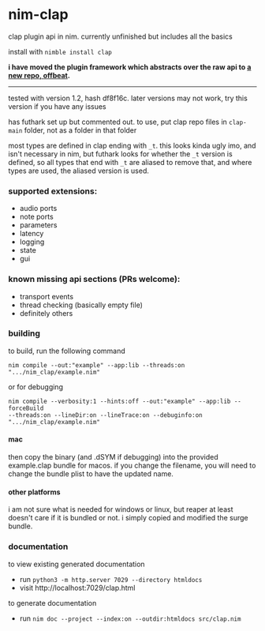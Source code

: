 # nim-clap
clap plugin api in nim. currently unfinished but includes all the basics

install with `nimble install clap`

**i have moved the plugin framework which abstracts over the raw api to [a new repo, offbeat](https://github.com/morganholly/offbeat).**

---

tested with version 1.2, hash df8f16c. later versions may not work, try this version if you have any issues

has futhark set up but commented out. to use, put clap repo files in `clap-main` folder, not as a folder in that folder

most types are defined in clap ending with `_t`. this looks kinda ugly imo, and isn't necessary in nim, but futhark looks for whether the `_t` version is defined, so all types that end with `_t` are aliased to remove that, and where types are used, the aliased version is used.

### supported extensions:
- audio ports
- note ports
- parameters
- latency
- logging
- state
- gui

### known missing api sections (PRs welcome):
- transport events
- thread checking (basically empty file)
- definitely others

### building
to build, run the following command
```
nim compile --out:"example" --app:lib --threads:on ".../nim_clap/example.nim"
```
or for debugging
```
nim compile --verbosity:1 --hints:off --out:"example" --app:lib --forceBuild
--threads:on --lineDir:on --lineTrace:on --debuginfo:on ".../nim_clap/example.nim"
```

#### mac
then copy the binary (and .dSYM if debugging) into the provided example.clap bundle for macos. if you change the filename, you will need to change the bundle plist to have the updated name.

#### other platforms
i am not sure what is needed for windows or linux, but reaper at least doesn't care if it is bundled or not. i simply copied and modified the surge bundle.

### documentation
to view existing generated documentation
- run `python3 -m http.server 7029 --directory htmldocs`
- visit http://localhost:7029/clap.html

to generate documentation
- run `nim doc --project --index:on --outdir:htmldocs src/clap.nim`

